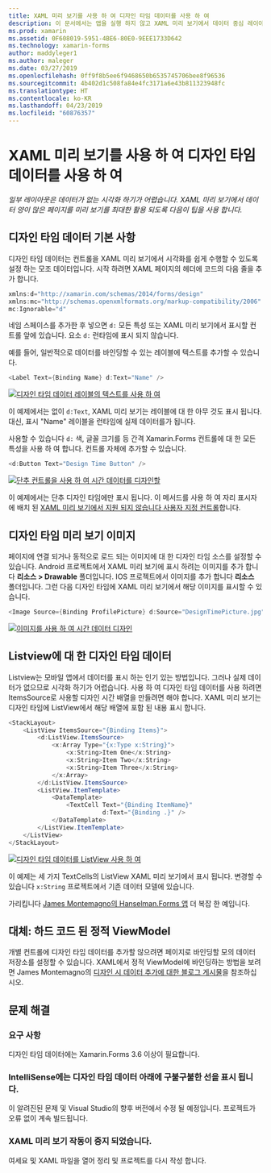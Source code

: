 ```yaml
---
title: XAML 미리 보기를 사용 하 여 디자인 타임 데이터를 사용 하 여
description: 이 문서에서는 앱을 실행 하지 않고 XAML 미리 보기에서 데이터 중심 레이아웃을 표시 하려면 디자인 타임 데이터를 사용 하는 방법을 설명 합니다.
ms.prod: xamarin
ms.assetid: 0F608019-5951-4BE6-80E0-9EEE1733D642
ms.technology: xamarin-forms
author: maddyleger1
ms.author: maleger
ms.date: 03/27/2019
ms.openlocfilehash: 0ff9f8b5ee6f9468650b6535745706bee8f96536
ms.sourcegitcommit: 4b402d1c508fa84e4fc3171a6e43b811323948fc
ms.translationtype: HT
ms.contentlocale: ko-KR
ms.lasthandoff: 04/23/2019
ms.locfileid: "60876357"
---
```

# <a name="use-design-time-data-with-the-xaml-previewer"></a>XAML 미리 보기를 사용 하 여 디자인 타임 데이터를 사용 하 여

_일부 레이아웃은 데이터가 없는 시각화 하기가 어렵습니다. XAML 미리 보기에서 데이터 양이 많은 페이지를 미리 보기를 최대한 활용 되도록 다음이 팁을 사용 합니다._

## <a name="design-time-data-basics"></a>디자인 타임 데이터 기본 사항

디자인 타임 데이터는 컨트롤을 XAML 미리 보기에서 시각화를 쉽게 수행할 수 있도록 설정 하는 모조 데이터입니다. 시작 하려면 XAML 페이지의 헤더에 코드의 다음 줄을 추가 합니다.

```csharp
xmlns:d="http://xamarin.com/schemas/2014/forms/design"
xmlns:mc="http://schemas.openxmlformats.org/markup-compatibility/2006"
mc:Ignorable="d"
```

네임 스페이스를 추가한 후 넣으면 `d:` 모든 특성 또는 XAML 미리 보기에서 표시할 컨트롤 앞에 있습니다. 요소 `d:` 런타임에 표시 되지 않습니다.

예를 들어, 일반적으로 데이터를 바인딩할 수 있는 레이블에 텍스트를 추가할 수 있습니다.

```csharp
<Label Text={Binding Name} d:Text="Name" />
```

[![디자인 타임 데이터 레이블의 텍스트를 사용 하 여](xaml-previewer-images/designtimedata-label-sm.png "디자인 시간 텍스트를 사용 하 여 데이터 레이블")](xaml-previewer-images/designtimedata-label-lg.png#lightbox)

 이 예제에서는 없이 `d:Text`, XAML 미리 보기는 레이블에 대 한 아무 것도 표시 됩니다. 대신, 표시 "Name" 레이블을 런타임에 실제 데이터를가 됩니다.

사용할 수 있습니다 `d:` 색, 글꼴 크기를 등 간격 Xamarin.Forms 컨트롤에 대 한 모든 특성을 사용 하 여 합니다. 컨트롤 자체에 추가할 수 있습니다.

```csharp
<d:Button Text="Design Time Button" />
```

[![단추 컨트롤을 사용 하 여 시간 데이터를 디자인할](xaml-previewer-images/designtimedata-controls-sm.png "단추 컨트롤을 사용 하 여 시간 데이터를 디자인 합니다.")](xaml-previewer-images/designtimedata-controls-lg.png#lightbox)

이 예제에서는 단추 디자인 타임에만 표시 됩니다. 이 메서드를 사용 하 여 자리 표시자에 배치 된 [XAML 미리 보기에서 지원 되지 않습니다 사용자 지정 컨트롤](render-custom-controls.md)합니다.

## <a name="preview-images-at-design-time"></a>디자인 타임 미리 보기 이미지

페이지에 연결 되거나 동적으로 로드 되는 이미지에 대 한 디자인 타임 소스를 설정할 수 있습니다. Android 프로젝트에서 XAML 미리 보기에 표시 하려는 이미지를 추가 합니다 **리소스 > Drawable** 폴더입니다. IOS 프로젝트에서 이미지를 추가 합니다 **리소스** 폴더입니다. 그런 다음 디자인 타임에 XAML 미리 보기에서 해당 이미지를 표시할 수 있습니다.

```csharp
<Image Source={Binding ProfilePicture} d:Source="DesignTimePicture.jpg" />
```
[![이미지를 사용 하 여 시간 데이터 디자인](xaml-previewer-images/designtimedata-image-sm.png "iamges 사용 하 여 시간 데이터를 디자인 합니다.")](xaml-previewer-images/designtimedata-image-lg.png#lightbox)

## <a name="design-time-data-for-listviews"></a>Listview에 대 한 디자인 타임 데이터

Listview는 모바일 앱에서 데이터를 표시 하는 인기 있는 방법입니다. 그러나 실제 데이터가 없으므로 시각화 하기가 어렵습니다. 사용 하 여 디자인 타임 데이터를 사용 하려면 ItemsSource로 사용할 디자인 시간 배열을 만들려면 해야 합니다. XAML 미리 보기는 디자인 타임에 ListView에서 해당 배열에 포함 된 내용 표시 합니다.

```csharp
<StackLayout>
    <ListView ItemsSource="{Binding Items}">
        <d:ListView.ItemsSource>
            <x:Array Type="{x:Type x:String}">
                <x:String>Item One</x:String>
                <x:String>Item Two</x:String>
                <x:String>Item Three</x:String>
            </x:Array>
        </d:ListView.ItemsSource>
        <ListView.ItemTemplate>
            <DataTemplate>
                <TextCell Text="{Binding ItemName}"
                          d:Text="{Binding .}" />
            </DataTemplate>
        </ListView.ItemTemplate>
    </ListView>
</StackLayout>
```

[![디자인 타임 데이터를 ListView 사용 하 여](xaml-previewer-images/designtimedata-itemssource-sm.png "디자인 타임 데이터를 ListView 사용 하 여")](xaml-previewer-images/designtimedata-itemssource-lg.png#lightbox)

이 예제는 세 가지 TextCells의 ListView XAML 미리 보기에서 표시 됩니다. 변경할 수 있습니다 `x:String` 프로젝트에서 기존 데이터 모델에 있습니다.

가리킵니다 [James Montemagno의 Hanselman.Forms 앱](https://github.com/jamesmontemagno/Hanselman.Forms/blob/vnext/src/Hanselman/Views/Podcasts/PodcastDetailsPage.xaml#L36-L57) 더 복잡 한 예입니다.


## <a name="alternative-hardcode-a-static-viewmodel"></a>대체: 하드 코드 된 정적 ViewModel

개별 컨트롤에 디자인 타임 데이터를 추가할 않으려면 페이지로 바인딩할 모의 데이터 저장소를 설정할 수 있습니다. XAML에서 정적 ViewModel에 바인딩하는 방법을 보려면 James Montemagno의 [디자인 시 데이터 추가에 대한 블로그 게시물](http://motzcod.es/post/143702671962/xamarinforms-xaml-previewer-design-time-data)을 참조하십시오.

## <a name="troubleshooting"></a>문제 해결

### <a name="requirements"></a>요구 사항

디자인 타임 데이터에는 Xamarin.Forms 3.6 이상이 필요합니다.

### <a name="intellisense-shows-squiggly-lines-under-my-design-time-data"></a>IntelliSense에는 디자인 타임 데이터 아래에 구불구불한 선을 표시 됩니다.

이 알려진된 문제 및 Visual Studio의 향후 버전에서 수정 될 예정입니다. 프로젝트가 오류 없이 계속 빌드됩니다.

### <a name="the-xaml-previewer-stopped-working"></a>XAML 미리 보기 작동이 중지 되었습니다.

여세요 및 XAML 파일을 열어 정리 및 프로젝트를 다시 작성 합니다.
